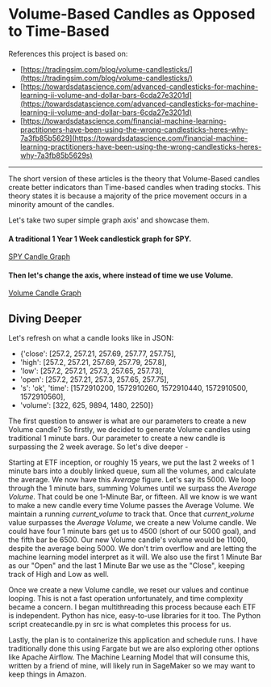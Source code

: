 # Volume-Based Candles as Opposed to Time-Based

References this project is based on: 
* [https://tradingsim.com/blog/volume-candlesticks/](https://tradingsim.com/blog/volume-candlesticks/)
* [https://towardsdatascience.com/advanced-candlesticks-for-machine-learning-ii-volume-and-dollar-bars-6cda27e3201d](https://towardsdatascience.com/advanced-candlesticks-for-machine-learning-ii-volume-and-dollar-bars-6cda27e3201d)
* [https://towardsdatascience.com/financial-machine-learning-practitioners-have-been-using-the-wrong-candlesticks-heres-why-7a3fb85b5629](https://towardsdatascience.com/financial-machine-learning-practitioners-have-been-using-the-wrong-candlesticks-heres-why-7a3fb85b5629s)



----

The short version of these articles is the theory that Volume-Based candles create better indicators than Time-based candles when trading stocks. This theory states it is because a majority of the price movement occurs in a minority amount of the candles. 

Let's take two super simple graph axis' and showcase them. 

#### A traditional 1 Year 1 Week candlestick graph for SPY.
[SPY Candle Graph](https://i.imgur.com/aQrQr6R.png)


#### Then let's change the axis, where instead of time we use Volume. 
[Volume Candle Graph](https://i.imgur.com/owi2UYh.png)


## Diving Deeper
Let's refresh on what a candle looks like in JSON:
* {'close': [257.2, 257.21, 257.69, 257.77, 257.75], 
* 'high': [257.2, 257.21, 257.69, 257.79, 257.8], 
* 'low': [257.2, 257.21, 257.3, 257.65, 257.73], 
* 'open': [257.2, 257.21, 257.3, 257.65, 257.75], 
* 's': 'ok', 'time': [1572910200, 1572910260, 1572910440, 1572910500, 1572910560], 
* 'volume': [322, 625, 9894, 1480, 2250]}

The first question to answer is what are our parameters to create a new Volume candle? So firstly, we decided to generate Volume candles using traditional 1 minute bars. Our parameter to create a new candle is surpassing the 2 week average. So let's dive deeper - 

Starting at ETF inception, or roughly 15 years, we put the last 2 weeks of 1 minute bars into a doubly linked queue, sum all the volumes, and calculate the average. We now have this *Average* figure. Let's say its 5000. We loop through the 1 minute bars, summing Volumes until we surpass the *Average Volume*. That could be one 1-Minute Bar, or fifteen. All we know is we want to make a new candle every time Volume passes the Average Volume.  We maintain a running *current_volume* to track that. Once that *current_volume* value surpasses the *Average Volume*, we create a new Volume candle. We could have four 1 minute bars get us to 4500 (short of our 5000 goal), and the fifth bar be 6500. Our new Volume candle's volume would be 11000, despite the average being 5000. We don't trim overflow and are letting the machine learning model interpret as it will. We also use the first 1 Minute Bar as our "Open" and the last 1 Minute Bar we use as the "Close", keeping track of High and Low as well. 

Once we create a new Volume candle, we reset our values and continue looping. This is not a fast operation unfortunately, and time complexity became a concern. I began multithreading this process because each ETF is independent. Python has nice, easy-to-use libraries for it too. The Python script createcandle.py in src is what completes this process for us. 

Lastly, the plan is to containerize this application and schedule runs. I have traditionally done this using Fargate but we are also exploring other options like Apache Airflow. The Machine Learning Model that will consume this, written by a friend of mine, will likely run in SageMaker so we may want to keep things in Amazon.